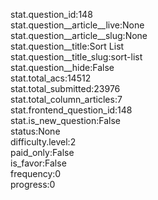 stat.question_id:148  
stat.question__article__live:None  
stat.question__article__slug:None  
stat.question__title:Sort List  
stat.question__title_slug:sort-list  
stat.question__hide:False  
stat.total_acs:14512  
stat.total_submitted:23976  
stat.total_column_articles:7  
stat.frontend_question_id:148  
stat.is_new_question:False  
status:None  
difficulty.level:2  
paid_only:False  
is_favor:False  
frequency:0  
progress:0  
